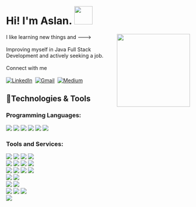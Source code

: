 <div>
  <h1> Hi! I'm Aslan. <img src="https://media.giphy.com/media/mGcNjsfWAjY5AEZNw6/giphy.gif" width="50"></h1>
  <div>
    <img align='right' src="https://media.giphy.com/media/v1.Y2lkPTc5MGI3NjExbzFvNTg4aXJlc3p2aGc3OTQ3bG5vZ2JxYnFnbXI5dzE4aGd6dTh4OCZlcD12MV9naWZzX3NlYXJjaCZjdD1n/CuuSHzuc0O166MRfjt/giphy.gif" width="200">
    <a>I like learning new things and ---></a><br/><br/>
    <a>Improving myself in Java Full Stack Development and actively seeking a job.</a><br/><br/>
    <a>Connect with me </a><br/><br/>
    <a href="https://www.linkedin.com/in/hcaslanozen/"><img src="https://img.shields.io/badge/-LinkedIn-0A66C2?style=flat&logo=linkedin&logoColor=white" alt="LinkedIn"></img></a>&nbsp;
    <a href="mailto:hcaslan.ozen@gmail.com"><img src="https://img.shields.io/badge/Gmail-EA4335.svg?style=flat&logo=Gmail&logoColor=white" alt="Gmail"></img></a>&nbsp;
    <a href="https://medium.com/@hcaslan"><img src="https://img.shields.io/badge/Medium-000000.svg?style=flat&logo=Medium&logoColor=white" alt="Medium"></img></a>&nbsp;
<!--     <a href="https://hcaslan.github.io"> <img src="https://img.shields.io/badge/-GitHub%20Pages-222222.svg?style=flat&logo=GitHub-Pages&logoColor=white" alt="Github Pages"></img></a>&nbsp; -->
  </div>
  <div>
      <h2>🔧Technologies & Tools</h2>
      <h3>Programming Languages:</h3>
      <img src="https://img.shields.io/badge/-Java-%23ED8B00.svg?style=flat&logo=openjdk&logoColor=white"/>
      <img src="https://img.shields.io/badge/JavaScript-F7DF1E.svg?style=flat&logo=JavaScript&logoColor=black"/>
      <img src="https://img.shields.io/badge/TypeScript-3178C6.svg?style=flat&logo=TypeScript&logoColor=white"/>
      <img src="https://img.shields.io/badge/-C++-00599C?style=flat&logo=cplusplus&logoColor=white"/>
      <img src="https://img.shields.io/badge/-Python-3776AB?style=flat&logo=python&logoColor=white"/>
      <img src="https://img.shields.io/badge/-C-858F99?style=flat&logo=c&logoColor=white"/>
      <h3>Tools and Services:</h3>
      <!--Java-->
      <img src="https://img.shields.io/badge/Spring%20Boot-6DB33F.svg?style=flat&logo=Spring-Boot&logoColor=white"/>
      <img src="https://img.shields.io/badge/-Hibernate-59666C?style=flat&logo=hibernate&logoColor=white"/>
      <img src="https://img.shields.io/badge/Spring%20Security-6DB33F.svg?style=flat&logo=Spring-Security&logoColor=white"/>
      <img src="https://img.shields.io/badge/Apache%20Maven-C71A36.svg?style=flat&logo=Apache-Maven&logoColor=white"/>
      <br/>
      <!---->
      <img src="https://img.shields.io/badge/Docker-2496ED.svg?style=flat&logo=Docker&logoColor=white"/>
      <img src="https://img.shields.io/badge/RabbitMQ-FF6600.svg?style=flat&logo=RabbitMQ&logoColor=white"/>
      <img src="https://img.shields.io/badge/Swagger-5C9929.svg?style=flat&logo=Swagger&logoColor=white"/>
      <img src="https://img.shields.io/badge/Kubernetes-326CE5.svg?style=flat&logo=Kubernetes&logoColor=white"/>
      <br/>
      <!--Database-->
      <img src="https://img.shields.io/badge/-PostgreSQL-4169E1?style=flat&logo=postgresql&logoColor=white"/>
      <img src="https://img.shields.io/badge/MongoDB-47A248.svg?style=flat&logo=MongoDB&logoColor=white"/>
      <img src="https://img.shields.io/badge/Redis-DC382D.svg?style=flat&logo=Redis&logoColor=white"/>
      <img src="https://img.shields.io/badge/Elastic-005571.svg?style=flat&logo=Elastic&logoColor=white"/>
      <br/>
      <!---->
      <img src="https://img.shields.io/badge/Bootstrap-7952B3.svg?style=flat&logo=Bootstrap&logoColor=white"/>
      <img src="https://img.shields.io/badge/React-61DAFB.svg?style=flat&logo=React&logoColor=black"/>
      <br/>
      <!--C++-->
      <img src="https://img.shields.io/badge/-Qt-41CD52?style=flat&logo=qt&logoColor=white"/>
      <img src="https://img.shields.io/badge/-OpenCV-5C3EE8?style=flat&logo=opencv&logoColor=white"/>
      <br/>
      <!--python-->
      <img src="https://img.shields.io/badge/Scikit--Image-brightgreen?style=flat&logo=scikit-image&logoColor=white" />
      <img src="https://img.shields.io/badge/NumPy-013243.svg?style=flat&logo=NumPy&logoColor=white"/>
      <img src="https://img.shields.io/badge/Pandas-150458.svg?style=flat&logo=pandas&logoColor=white"/>
      <br/>
      <!--Tools for UI-->
      <img src="https://img.shields.io/badge/Figma-%23F24E1E.svg?style=flat&logo=figma&logoColor=white"/>
      <br/>  
  </div>
  <div align="right">
<!--     <a href=""> <img  src="https://profile-counter.glitch.me/{hcaslan}/count.svg"></img></a> -->
  </div>
</div>
<!---
hcaslan/hcaslan is a ✨ special ✨ repository because its `README.md` (this file) appears on GitHub profile.
--->

